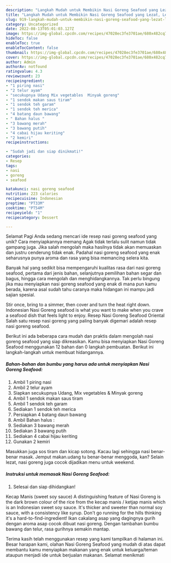 ```yaml
---
description: "Langkah Mudah untuk Membikin Nasi Goreng Seafood yang Lezat, Lezat"
title: "Langkah Mudah untuk Membikin Nasi Goreng Seafood yang Lezat, Lezat"
slug: 919-langkah-mudah-untuk-membikin-nasi-goreng-seafood-yang-lezat-lezat
category: Uncategorized
date: 2022-08-13T05:01:03.127Z
image: https://img-global.cpcdn.com/recipes/47028ec3fe3701ae/680x482cq70/nasi-goreng-seafood-foto-resep-utama.jpg
hideToc: false
enableToc: true
enableTocContent: false
thumbnail: https://img-global.cpcdn.com/recipes/47028ec3fe3701ae/680x482cq70/nasi-goreng-seafood-foto-resep-utama.jpg
cover: https://img-global.cpcdn.com/recipes/47028ec3fe3701ae/680x482cq70/nasi-goreng-seafood-foto-resep-utama.jpg
author: Admin
authorAv: notfound
ratingvalue: 4.3
reviewcount: 23
recipeingredient:
- "1 piring nasi"
- "2 telur ayam"
- "secukupnya Udang Mix vegetables  Minyak goreng"
- "1 sendok makan saus tiram"
- "1 sendok teh garam"
- "1 sendok teh merica"
- "4 batang daun bawang"
- " Bahan halus "
- "3 bawang merah"
- "3 bawang putih"
- "4 cabai hijau keriting"
- "2 kemiri"
recipeinstructions:

- "Sudah jadi dan siap dinikmati!"
categories:
- Resep
tags:
- nasi
- goreng
- seafood

katakunci: nasi goreng seafood 
nutrition: 223 calories
recipecuisine: Indonesian
preptime: "PT33M"
cooktime: "PT54M"
recipeyield: "1"
recipecategory: Dessert

---
```



Selamat Pagi Anda sedang mencari ide resep nasi goreng seafood yang unik? Cara menyiapkannya memang Agak tidak terlalu sulit namun tidak gampang juga. Jika salah mengolah maka hasilnya tidak akan memuaskan dan justru cenderung tidak enak. Padahal nasi goreng seafood yang enak seharusnya punya aroma dan rasa yang bisa memancing selera kita.


Banyak hal yang sedikit bisa mempengaruhi kualitas rasa dari nasi goreng seafood, pertama dari jenis bahan, selanjutnya pemilihan bahan segar dan bagus, hingga cara mengolah dan menghidangkannya. Tak perlu bingung jika mau menyiapkan nasi goreng seafood yang enak di mana pun kamu berada, karena asal sudah tahu caranya maka hidangan ini mampu jadi sajian spesial.

Stir once, bring to a simmer, then cover and turn the heat right down. Indonesian Nasi Goreng seafood is what you want to make when you crave a seafood dish that feels light to enjoy. Resep Nasi Goreng Seafood Oriental Salah satu resep nasi goreng yang paling banyak digemari adalah resep nasi goreng seafood.


Berikut ini ada beberapa cara mudah dan praktis dalam mengolah nasi goreng seafood yang siap dikreasikan. Kamu bisa menyiapkan Nasi Goreng Seafood menggunakan 12 bahan dan 0 langkah pembuatan. Berikut ini langkah-langkah untuk membuat hidangannya.

<!--inarticleads1-->

##### Bahan-bahan dan bumbu yang harus ada untuk menyiapkan Nasi Goreng Seafood:

1. Ambil 1 piring nasi
1. Ambil 2 telur ayam
1. Siapkan secukupnya Udang, Mix vegetables &amp; Minyak goreng
1. Ambil 1 sendok makan saus tiram
1. Ambil 1 sendok teh garam
1. Sediakan 1 sendok teh merica
1. Persiapkan 4 batang daun bawang
1. Ambil  Bahan halus :
1. Sediakan 3 bawang merah
1. Sediakan 3 bawang putih
1. Sediakan 4 cabai hijau keriting
1. Gunakan 2 kemiri


Masukkan juga sos tiram dan kicap sotong. Kacau lagi sehingga nasi benar-benar masak. Jemput makan.udang tu benar-benar menggoda, kan? Selain lezat, nasi goreng juga cocok dijadikan menu untuk weekend. 

<!--inarticleads2-->

##### Instruksi untuk memasak Nasi Goreng Seafood:


1. Selesai dan siap dihidangkan!

Kecap Manis (sweet soy sauce) A distinguishing feature of Nasi Goreng is the dark brown colour of the rice from the kecap manis / ketjap manis which is an Indonesian sweet soy sauce. It&#39;s thicker and sweeter than normal soy sauce, with a consistency like syrup. Don&#39;t go running for the hills thinking it&#39;s a hard-to-find-ingredient! Ikan cakalang asap yang dagingnya gurih dengan aroma asap cocok dibuat nasi goreng. Dengan tambahan bumbu bawang dan telur, rasa gurihnya semakin mantap. 

Terima kasih telah menggunakan resep yang kami tampilkan di halaman ini. Besar harapan kami, olahan Nasi Goreng Seafood yang mudah di atas dapat membantu kamu menyiapkan makanan yang enak untuk keluarga/teman ataupun menjadi ide untuk berjualan makanan. Selamat menikmati
